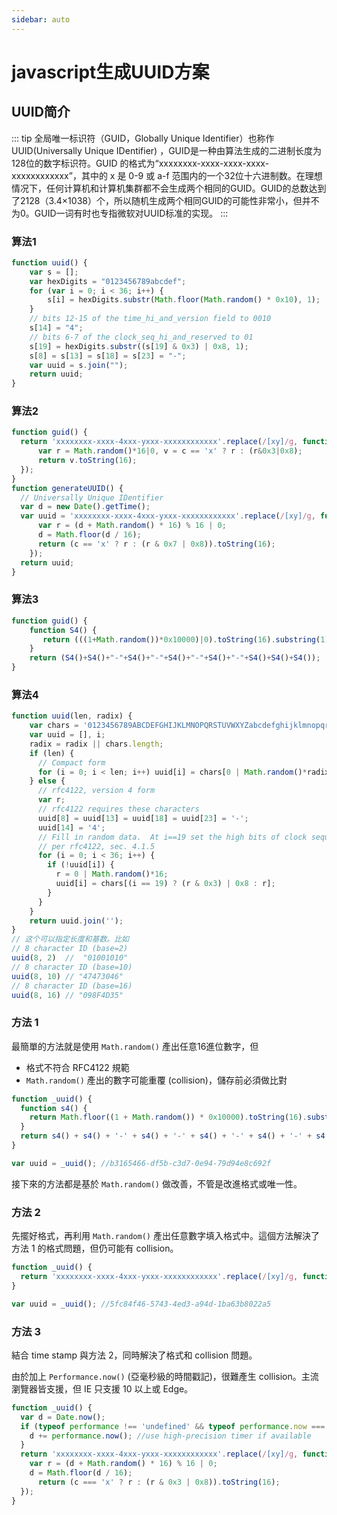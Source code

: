 ```yaml
---
sidebar: auto
---
```

# javascript生成UUID方案

## UUID简介

::: tip
全局唯一标识符（GUID，Globally Unique Identifier）也称作 UUID(Universally Unique IDentifier) ，GUID是一种由算法生成的二进制长度为128位的数字标识符。GUID 的格式为“xxxxxxxx-xxxx-xxxx-xxxx-xxxxxxxxxxxx”，其中的 x 是 0-9 或 a-f 范围内的一个32位十六进制数。在理想情况下，任何计算机和计算机集群都不会生成两个相同的GUID。GUID的总数达到了2128（3.4×1038）个，所以随机生成两个相同GUID的可能性非常小，但并不为0。GUID一词有时也专指微软对UUID标准的实现。
:::

### 算法1

```js
function uuid() {
    var s = [];
    var hexDigits = "0123456789abcdef";
    for (var i = 0; i < 36; i++) {
        s[i] = hexDigits.substr(Math.floor(Math.random() * 0x10), 1);
    }
    // bits 12-15 of the time_hi_and_version field to 0010
    s[14] = "4";
    // bits 6-7 of the clock_seq_hi_and_reserved to 01
    s[19] = hexDigits.substr((s[19] & 0x3) | 0x8, 1);
    s[8] = s[13] = s[18] = s[23] = "-";
    var uuid = s.join("");
    return uuid;
}
```

### 算法2

```js
function guid() {
  return 'xxxxxxxx-xxxx-4xxx-yxxx-xxxxxxxxxxxx'.replace(/[xy]/g, function(c) {
      var r = Math.random()*16|0, v = c == 'x' ? r : (r&0x3|0x8);
      return v.toString(16);
  });
}
function generateUUID() {
  // Universally Unique IDentifier
  var d = new Date().getTime();
  var uuid = 'xxxxxxxx-xxxx-4xxx-yxxx-xxxxxxxxxxxx'.replace(/[xy]/g, function (c) {
      var r = (d + Math.random() * 16) % 16 | 0;
      d = Math.floor(d / 16);
      return (c == 'x' ? r : (r & 0x7 | 0x8)).toString(16);
    });
  return uuid;
}
```

### 算法3

```js
function guid() {
    function S4() {
       return (((1+Math.random())*0x10000)|0).toString(16).substring(1);
    }
    return (S4()+S4()+"-"+S4()+"-"+S4()+"-"+S4()+"-"+S4()+S4()+S4());
}
```

### 算法4

```js
function uuid(len, radix) {
    var chars = '0123456789ABCDEFGHIJKLMNOPQRSTUVWXYZabcdefghijklmnopqrstuvwxyz'.split('');
    var uuid = [], i;
    radix = radix || chars.length;
    if (len) {
      // Compact form
      for (i = 0; i < len; i++) uuid[i] = chars[0 | Math.random()*radix];
    } else {
      // rfc4122, version 4 form
      var r;
      // rfc4122 requires these characters
      uuid[8] = uuid[13] = uuid[18] = uuid[23] = '-';
      uuid[14] = '4';
      // Fill in random data.  At i==19 set the high bits of clock sequence as
      // per rfc4122, sec. 4.1.5
      for (i = 0; i < 36; i++) {
        if (!uuid[i]) {
          r = 0 | Math.random()*16;
          uuid[i] = chars[(i == 19) ? (r & 0x3) | 0x8 : r];
        }
      }
    }
    return uuid.join('');
}
// 这个可以指定长度和基数。比如
// 8 character ID (base=2)
uuid(8, 2)  //  "01001010"
// 8 character ID (base=10)
uuid(8, 10) // "47473046"
// 8 character ID (base=16)
uuid(8, 16) // "098F4D35"
```

### 方法 1

最簡單的方法就是使用 `Math.random()` 產出任意16進位數字，但

- 格式不符合 RFC4122 規範
- `Math.random()` 產出的數字可能重覆 (collision)，儲存前必須做比對

```javascript
function _uuid() {
  function s4() {
    return Math.floor((1 + Math.random()) * 0x10000).toString(16).substring(1);
  }
  return s4() + s4() + '-' + s4() + '-' + s4() + '-' + s4() + '-' + s4() + s4() + s4();
}

var uuid = _uuid(); //b3165466-df5b-c3d7-0e94-79d94e8c692f
```

接下來的方法都是基於 `Math.random()` 做改善，不管是改進格式或唯一性。

### 方法 2

先擺好格式，再利用 `Math.random()` 產出任意數字填入格式中。這個方法解決了方法 1 的格式問題，但仍可能有 collision。

```javascript
function _uuid() {
  return 'xxxxxxxx-xxxx-4xxx-yxxx-xxxxxxxxxxxx'.replace(/[xy]/g, function(c) {var r = Math.random()*16|0,v=c=='x'?r:r&0x3|0x8;return v.toString(16);});
}

var uuid = _uuid(); //5fc84f46-5743-4ed3-a94d-1ba63b8022a5
```

### 方法 3

結合 time stamp 與方法 2，同時解決了格式和 collision 問題。

由於加上 `Performance.now()` (亞毫秒級的時間戳記)，很難產生 collision。主流瀏覽器皆支援，但 IE 只支援 10 以上或 Edge。

```javascript
function _uuid() {
  var d = Date.now();
  if (typeof performance !== 'undefined' && typeof performance.now === 'function'){
    d += performance.now(); //use high-precision timer if available
  }
  return 'xxxxxxxx-xxxx-4xxx-yxxx-xxxxxxxxxxxx'.replace(/[xy]/g, function (c) {
    var r = (d + Math.random() * 16) % 16 | 0;
    d = Math.floor(d / 16);
      return (c === 'x' ? r : (r & 0x3 | 0x8)).toString(16);
  });
}
```
